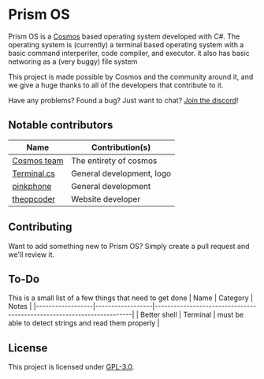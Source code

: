 # Prism OS

Prism OS is a [Cosmos](https://github.com/CosmosOS/Cosmos) based operating system developed with C#. The operating system is (currently) a terminal based operating system with a basic command interperiter, code compiler, and executor. it also has basic networing as a (very buggy) file system

This project is made possible by Cosmos and the community around it, and we give a huge thanks to all of the developers that contribute to it.

Have any problems? Found a bug? Just want to chat? [Join the discord](https://discord.gg/DdERgtGmF6)!

## Notable contributors
| Name                                                  | Contribution(s)              |
|-------------------------------------------------------|------------------------------|
| [Cosmos team](https://github.com/CosmosOS/Cosmos)     | The entirety of cosmos       |
| [Terminal.cs](https://github.com/terminal-cs)         | General development, logo    |
| [pinkphone](https://github.com/pinkphone1818)         | General development          |
| [theopcoder](https://github.com/theopcoder)           | Website developer            |

## Contributing

Want to add something new to Prism OS? Simply create a pull request and we'll review it.

## To-Do
This is a small list of a few things that need to get done
| Name             | Category         | Notes                                                                 |
|------------------|------------------|-----------------------------------------------------------------------|
| Better shell     | Terminal         | must be able to detect strings and read them properly                 |

## License

This project is licensed under [GPL-3.0](https://github.com/Project-Prism/Prism-OS/blob/main/LICENSE).
